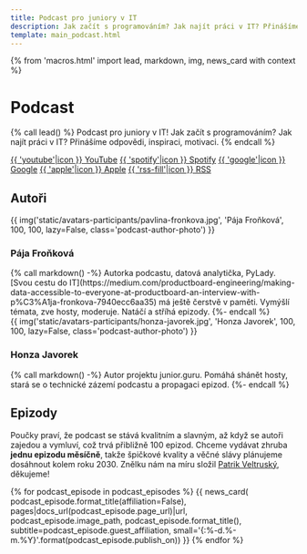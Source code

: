 ```yaml
---
title: Podcast pro juniory v IT
description: Jak začít s programováním? Jak najít práci v IT? Přinášíme odpovědi, inspiraci, motivaci.
template: main_podcast.html
---
```


{% from 'macros.html' import lead, markdown, img, news_card with context %}


# Podcast

{% call lead() %}
Podcast pro juniory v IT! Jak začít s programováním? Jak najít práci v IT? Přinášíme odpovědi, inspiraci, motivaci.
{% endcall %}

<div class="standout">
  <a class="podcast-button youtube" href="https://www.youtube.com/channel/UCp-dlEJLFPaNExzYX079gCA">{{ 'youtube'|icon }} YouTube</a>
  <a class="podcast-button spotify" href="https://open.spotify.com/show/12w93IKRzfCsgo7XrGEVw4">{{ 'spotify'|icon }} Spotify</a>
  <a class="podcast-button google" href="https://podcasts.google.com/feed/aHR0cHM6Ly9qdW5pb3IuZ3VydS9hcGkvcG9kY2FzdC54bWw">{{ 'google'|icon }} Google</a>
  <a class="podcast-button apple" href="https://podcasts.apple.com/cz/podcast/junior-guru-podcast/id1603653549">{{ 'apple'|icon }} Apple</a>
  <a class="podcast-button rss" href="https://junior.guru/api/podcast.xml">{{ 'rss-fill'|icon }} RSS</a>
</div>

<h2 class="visually-hidden">Autoři</h2>
<div class="podcast-author">
  {{ img('static/avatars-participants/pavlina-fronkova.jpg', 'Pája Froňková', 100, 100, lazy=False, class='podcast-author-photo') }}
  <div class="podcast-author-body">
    <h3>Pája Froňková</h3>
    {% call markdown() -%}
      Autorka podcastu, datová analytička, PyLady. [Svou cestu do IT](https://medium.com/productboard-engineering/making-data-accessible-to-everyone-at-productboard-an-interview-with-p%C3%A1ja-fronkova-7940ecc6aa35) má ještě čerstvě v paměti. Vymýšlí témata, zve hosty, moderuje. Natáčí a stříhá epizody.
    {%- endcall %}
  </div>
</div>
<div class="podcast-author">
  {{ img('static/avatars-participants/honza-javorek.jpg', 'Honza Javorek', 100, 100, lazy=False, class='podcast-author-photo') }}
  <div class="podcast-author-body">
    <h3>Honza Javorek</h3>
    {% call markdown() -%}
      Autor projektu junior.guru. Pomáhá shánět hosty, stará se o technické zázemí podcastu a propagaci epizod.
    {%- endcall %}
  </div>
</div>

## Epizody

Poučky praví, že podcast se stává kvalitním a slavným, až když se autoři zajedou a vymluví, což trvá přibližně 100 epizod. Chceme vydávat zhruba **jednu epizodu měsíčně**, takže špičkové kvality a věčné slávy plánujeme dosáhnout kolem roku 2030. Znělku nám na míru složil [Patrik Veltruský](https://veltrusky.net/), děkujeme!

{% for podcast_episode in podcast_episodes %}
  {{ news_card(
    podcast_episode.format_title(affiliation=False),
    pages|docs_url(podcast_episode.page_url)|url,
    podcast_episode.image_path,
    podcast_episode.format_title(),
    subtitle=podcast_episode.guest_affiliation,
    small='{:%-d.%-m.%Y}'.format(podcast_episode.publish_on))
  }}
{% endfor %}
